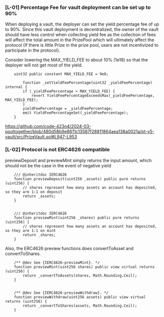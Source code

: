 ### [L-01] Percentage Fee for vault deployment can be set up to 90%

When deploying a vault, the deployer can set the yield percentage fee of up to 90%. Since this vault deployment is decentralized, the owner of the vault should have less control when collecting yield fee as the collection of fees will affect the total amount in the PrizePool which will ultimately affect the protocol (If there is little Prize in the prize pool, users are not incentivized to participate in the protocol).

Consider lowering the MAX_YIELD_FEE to about 10% (1e18) so that the deployer will not get most of the yield.

```
    uint32 public constant MAX_YIELD_FEE = 9e8;

        function _setYieldFeePercentage(uint32 _yieldFeePercentage) internal {
        if (_yieldFeePercentage > MAX_YIELD_FEE) {
            revert YieldFeePercentageExceedsMax(_yieldFeePercentage, MAX_YIELD_FEE);
        }
        yieldFeePercentage = _yieldFeePercentage;
        emit YieldFeePercentageSet(_yieldFeePercentage);
    }
```

https://github.com/code-423n4/2024-03-pooltogether/blob/480d58b9e8611c13587f28811864aea138a0021a/pt-v5-vault/src/PrizeVault.sol#L947-L953

### [L-02] Protocol is not ERC4626 compatible 

previewDeposit and previewMint simply returns the input amount, which should not be the case in the event of negative yield

```
    /// @inheritdoc IERC4626
    function previewDeposit(uint256 _assets) public pure returns (uint256) {
        // shares represent how many assets an account has deposited, so they are 1:1 on deposit
        return _assets;
    }


    /// @inheritdoc IERC4626
    function previewMint(uint256 _shares) public pure returns (uint256) {
        // shares represent how many assets an account has deposited, so they are 1:1 on mint
        return _shares;
    }
```

Also, the ERC4626 preview functions does convertToAsset and convertToShares.

```
    /** @dev See {IERC4626-previewMint}. */
    function previewMint(uint256 shares) public view virtual returns (uint256) {
        return _convertToAssets(shares, Math.Rounding.Ceil);
    }


    /** @dev See {IERC4626-previewWithdraw}. */
    function previewWithdraw(uint256 assets) public view virtual returns (uint256) {
        return _convertToShares(assets, Math.Rounding.Ceil);
    }
```